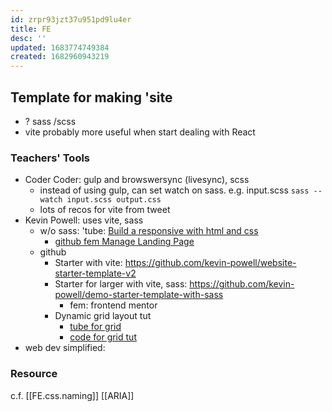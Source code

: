 ```yaml
---
id: zrpr93jzt37u951pd9lu4er
title: FE
desc: ''
updated: 1683774749384
created: 1682960943219
---
```

## Template for making 'site  
- ? sass /scss
- vite probably more useful when start dealing with React  

### Teachers' Tools
- Coder Coder: gulp and browswersync (livesync), scss
    - instead of using gulp, can set watch on sass. e.g. input.scss `sass --watch input.scss output.css`
    - lots of recos for vite from tweet
- Kevin Powell: uses vite, sass
    - w/o sass: 'tube: [Build a responsive with html and css](https://www.youtube.com/watch?v=h3bTwCqX4ns&list=PL4-IK0AVhVjNDRHoXGort7sDWcna8cGPA)  
        - [github fem Manage Landing Page](https://github.com/kevin-powell/fem-manage-landing-page-part-1)
    - github 
        - Starter with vite: https://github.com/kevin-powell/website-starter-template-v2
        - Starter for larger with vite, sass: https://github.com/kevin-powell/demo-starter-template-with-sass
            - fem: frontend mentor
        - Dynamic grid layout tut
            - [tube for grid](https://youtu.be/sKFW3wek21Q) 
            - [code for grid tut](https://github.com/kevin-powell/dynamic-grid-layout)
- web dev simplified: 

### Resource
c.f. [[FE.css.naming]]
[[ARIA]]